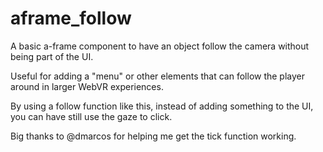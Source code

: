 # aframe_follow
A basic a-frame component to have an object follow the camera without being part of the UI. 

Useful for adding a "menu" or other elements that can follow the player around in larger WebVR experiences.

By using a follow function like this, instead of adding something to the UI, you can have still use the gaze to click. 

Big thanks to @dmarcos for helping me get the tick function working.